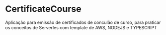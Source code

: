 # CertificateCourse
Aplicação para emissão de certificados de conculão de curso, para praticar os conceitos de Serverles com template de AWS, NODEJS e TYPESCRIPT
